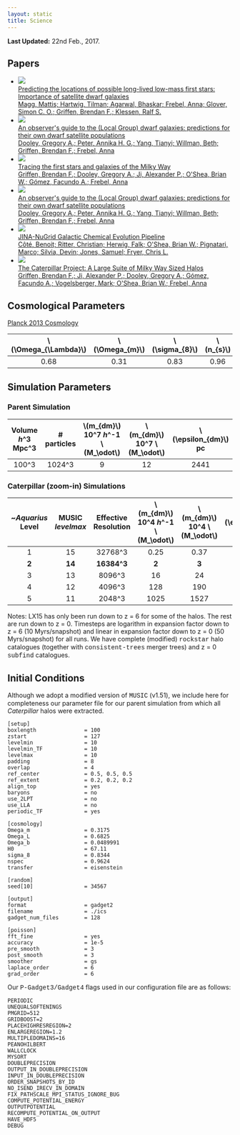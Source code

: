 ```yaml
---
layout: static
title: Science
---
```


<b>Last Updated:</b> 22nd Feb., 2017.

## Papers

<ul class="projectlist">
<li>
  <a href="http://adsabs.harvard.edu/cgi-bin/bib_query?arXiv:1706.07054">
      <img src="/assets/gallery/papers/paper4.png">
      <div class="container">
        <span class="projectlistheading">Predicting the locations of possible long-lived low-mass first stars: Importance of satellite dwarf galaxies</span><br />
        Magg, Mattis; Hartwig, Tilman; Agarwal, Bhaskar; Frebel, Anna; Glover, Simon C. O.; Griffen, Brendan F.; Klessen, Ralf S.
      </div>
  </a>
  </li>

  <li>
  <a href="http://adsabs.harvard.edu/cgi-bin/bib_query?arXiv:1610.00708">
      <img src="/assets/gallery/papers/paper4.png">
      <div class="container">
        <span class="projectlistheading">An observer's guide to the (Local Group) dwarf galaxies: predictions for their own dwarf satellite populations</span><br />
        Dooley, Gregory A.; Peter, Annika H. G.; Yang, Tianyi; Willman, Beth; Griffen, Brendan F.; Frebel, Anna
      </div>
  </a>
  </li>


<li>
  <a href="http://adsabs.harvard.edu/abs/2016arXiv161100759G">
      <img src="/assets/gallery/papers/paper4.png">
      <div class="container">
        <span class="projectlistheading">Tracing the first stars and galaxies of the Milky Way</span><br />
        Griffen, Brendan F.; Dooley, Gregory A.; Ji, Alexander P.; O'Shea, Brian W.; Gómez, Facundo A.; Frebel, Anna
      </div>
  </a>
  </li>
<li>
  <a href="http://adsabs.harvard.edu/abs/2016arXiv161000708D">
      <img src="/assets/gallery/papers/paper3.png">
      <div class="container">
        <span class="projectlistheading">An observer's guide to the (Local Group) dwarf galaxies: predictions for their own dwarf satellite populations</span><br />
        Dooley, Gregory A.; Peter, Annika H. G.; Yang, Tianyi; Willman, Beth; Griffen, Brendan F.; Frebel, Anna
      </div>
  </a>
  </li>
<li>
  <a href="http://adsabs.harvard.edu/abs/2016arXiv160909528C">
      <img src="/assets/gallery/papers/paper2.png">
      <div class="container">
        <span class="projectlistheading">JINA-NuGrid Galactic Chemical Evolution Pipeline</span><br />
        Côté, Benoit; Ritter, Christian; Herwig, Falk; O'Shea, Brian W.; Pignatari, Marco; Silvia, Devin; Jones, Samuel; Fryer, Chris L.
      </div>
  </a>
  </li>
  <li>
  <a href="http://adsabs.harvard.edu/cgi-bin/bib_query?arXiv:1509.01255">
      <img src="/assets/gallery/papers/paper1.png">
      <div class="container">
        <span class="projectlistheading">The Caterpillar Project: A Large Suite of Milky Way Sized Halos</span><br />
        Griffen, Brendan F.; Ji, Alexander P.; Dooley, Gregory A.; Gómez, Facundo A.; Vogelsberger, Mark; O'Shea, Brian W.; Frebel, Anna
      </div>
  </a>
  </li>
</ul>

## Cosmological Parameters
[Planck 2013 Cosmology](http://adsabs.harvard.edu/cgi-bin/bib_query?arXiv:1303.5076)

  \\(\Omega_{\Lambda}\\) | \\(\Omega_{m}\\) | \\(\sigma_{8}\\) | \\(n_{s}\\) | \\(h\\)
  :---: | :---: | :---: | :---: | :--:
  0.68  | 0.31  | 0.83  | 0.96  | 0.67

## Simulation Parameters

### Parent Simulation

  Volume <br> *h*^3 Mpc^3 | # particles | \\(m_{dm}\\) <br> 10^7 *h*^-1 \\(M_\odot\\) | \\(m_{dm}\\) <br> 10^7 \\(M_\odot\\) | \\(\epsilon_{dm}\\) <br> pc 
  :---: | :---: | :---: | :---: | :---: 
        100^3          | 1024^3 | 9 | 12 | 2441 

### Caterpillar (zoom-in) Simulations

~*Aquarius* <br> Level | MUSIC <br> *levelmax* | Effective <br> Resolution | \\(m_{dm}\\) <br> 10^4 *h*^-1 \\(M_\odot\\) | \\(m_{dm}\\) <br> 10^4 \\(M_\odot\\) | \\(\epsilon_{dm}\\) <br> pc 
  :---: | :---: | :---: | :---: | :---: | :---: 
1 | 15 | 32768^3 | 0.25 | 0.37 | 36
**2** | **14** | **16384^3** | **2** | **3** | **76**
3 | 13 | 8096^3 | 16 | 24 | 152
4 | 12 | 4096^3 | 128 | 190 | 228
5 | 11 | 2048^3 | 1025 | 1527 | 452

Notes: LX15 has only been run down to z = 6 for some of the halos. The rest are run down to z = 0. Timesteps are logarithm in expansion factor down to z = 6 (10 Myrs/snapshot) and linear in expansion factor down to z = 0 (50 Myrs/snapshot) for all runs. We have complete (modified) <span style="font-family:Courier">rockstar</span> halo catalogues (together with <span style="font-family:Courier">consistent-trees</span> merger trees) and z = 0 <span style="font-family:Courier">subfind</span> catalogues.

## Initial Conditions

Although we adopt a modified version of <span style="font-family:Courier">MUSIC</span> (v1.51), we include here for completeness our parameter file for our parent simulation from which all *Caterpillar* halos were extracted.

```Text
[setup]  
boxlength               = 100  
zstart                  = 127  
levelmin                = 10  
levelmin_TF             = 10  
levelmax                = 10  
padding                 = 8  
overlap                 = 4  
ref_center              = 0.5, 0.5, 0.5  
ref_extent              = 0.2, 0.2, 0.2  
align_top               = yes  
baryons                 = no  
use_2LPT                = no  
use_LLA                 = no  
periodic_TF             = yes  

[cosmology]  
Omega_m                 = 0.3175          
Omega_L                 = 0.6825          
Omega_b                 = 0.0489991       
H0                      = 67.11           
sigma_8                 = 0.8344         
nspec                   = 0.9624          
transfer                = eisenstein  

[random]  
seed[10]                = 34567  

[output]  
format                  = gadget2  
filename                = ./ics  
gadget_num_files        = 128  

[poisson]  
fft_fine                = yes  
accuracy                = 1e-5  
pre_smooth              = 3  
post_smooth             = 3  
smoother                = gs  
laplace_order           = 6  
grad_order              = 6 

```

Our <span style="font-family:Courier">P-Gadget3/Gadget4</span> flags used in our configuration file are as follows:

```Text
PERIODIC  
UNEQUALSOFTENINGS  
PMGRID=512  
GRIDBOOST=2  
PLACEHIGHRESREGION=2  
ENLARGEREGION=1.2  
MULTIPLEDOMAINS=16  
PEANOHILBERT  
WALLCLOCK  
MYSORT  
DOUBLEPRECISION  
OUTPUT_IN_DOUBLEPRECISION  
INPUT_IN_DOUBLEPRECISION  
ORDER_SNAPSHOTS_BY_ID  
NO_ISEND_IRECV_IN_DOMAIN  
FIX_PATHSCALE_MPI_STATUS_IGNORE_BUG  
COMPUTE_POTENTIAL_ENERGY  
OUTPUTPOTENTIAL  
RECOMPUTE_POTENTIAL_ON_OUTPUT  
HAVE_HDF5  
DEBUG  
```
